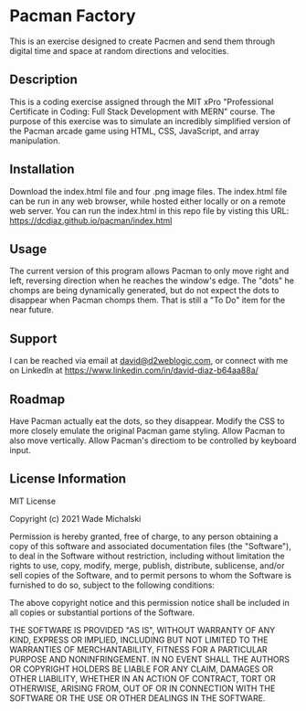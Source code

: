 # Pacman Factory

This is an exercise designed to create Pacmen and send them through digital time and space at random directions and velocities.

## Description

This is a coding exercise assigned through the MIT xPro "Professional Certificate in Coding: Full Stack Development with MERN" course. The purpose of this exercise was to simulate an incredibly simplified version of the Pacman arcade game using HTML, CSS, JavaScript, and array manipulation.

## Installation

Download the index.html file and four .png image files. The index.html file can be run in any web browser, while hosted either locally or on a remote web server. You can run the index.html in this repo file by visting this URL: https://dcdiaz.github.io/pacman/index.html

## Usage

The current version of this program allows Pacman to only move right and left, reversing direction when he reaches the window's edge. The "dots" he chomps are being dynamically generated, but do not expect the dots to disappear when Pacman chomps them. That is still a "To Do" item for the near future.

## Support

I can be reached via email at david@d2weblogic.com, or connect with me on LinkedIn at https://www.linkedin.com/in/david-diaz-b64aa88a/

## Roadmap

Have Pacman actually eat the dots, so they disappear.
Modify the CSS to more closely emulate the original Pacman game styling.
Allow Pacman to also move vertically.
Allow Pacman's directiom to be controlled by keyboard input.

## License Information

MIT License

Copyright (c) 2021 Wade Michalski

Permission is hereby granted, free of charge, to any person obtaining a copy
of this software and associated documentation files (the "Software"), to deal
in the Software without restriction, including without limitation the rights
to use, copy, modify, merge, publish, distribute, sublicense, and/or sell
copies of the Software, and to permit persons to whom the Software is
furnished to do so, subject to the following conditions:

The above copyright notice and this permission notice shall be included in all
copies or substantial portions of the Software.

THE SOFTWARE IS PROVIDED "AS IS", WITHOUT WARRANTY OF ANY KIND, EXPRESS OR
IMPLIED, INCLUDING BUT NOT LIMITED TO THE WARRANTIES OF MERCHANTABILITY,
FITNESS FOR A PARTICULAR PURPOSE AND NONINFRINGEMENT. IN NO EVENT SHALL THE
AUTHORS OR COPYRIGHT HOLDERS BE LIABLE FOR ANY CLAIM, DAMAGES OR OTHER
LIABILITY, WHETHER IN AN ACTION OF CONTRACT, TORT OR OTHERWISE, ARISING FROM,
OUT OF OR IN CONNECTION WITH THE SOFTWARE OR THE USE OR OTHER DEALINGS IN THE
SOFTWARE.
